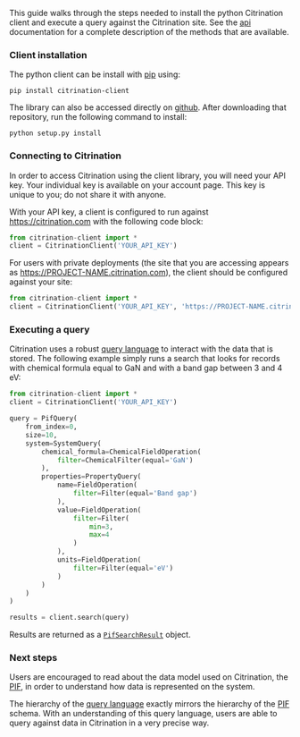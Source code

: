This guide walks through the steps needed to install the python Citrination client and execute a query against the Citrination site. See the [api](!api) documentation for a complete description of the methods that are available.

### Client installation

The python client can be install with [pip](https://pypi.python.org/pypi/pip) using:

`pip install citrination-client`

The library can also be accessed directly on [github](https://github.com/CitrineInformatics/python-citrination-client). After downloading that repository, run the following command to install:

`python setup.py install`

### Connecting to Citrination

In order to access Citrination using the client library, you will need your API key. Your individual key is available on your account page. This key is unique to you; do not share it with anyone.

With your API key, a client is configured to run against https://citrination.com with the following code block:

```Python
from citrination-client import *
client = CitrinationClient('YOUR_API_KEY')
```

For users with private deployments (the site that you are accessing appears as https://PROJECT-NAME.citrination.com), the client should be configured against your site:

```Python
from citrination-client import *
client = CitrinationClient('YOUR_API_KEY', 'https://PROJECT-NAME.citrination.com')
```

### Executing a query

Citrination uses a robust [query language](!api/search/pif/query) to interact with the data that is stored. The following example simply runs a search that looks for records with chemical formula equal to GaN and with a band gap between 3 and 4 eV:

```Python
from citrination-client import *
client = CitrinationClient('YOUR_API_KEY')

query = PifQuery(
    from_index=0,
    size=10,
    system=SystemQuery(
        chemical_formula=ChemicalFieldOperation(
            filter=ChemicalFilter(equal='GaN')
        ),
        properties=PropertyQuery(
            name=FieldOperation(
                filter=Filter(equal='Band gap')
            ),
            value=FieldOperation(
                filter=Filter(
                    min=3,
                    max=4
                )
            ),
            units=FieldOperation(
                filter=Filter(equal='eV')
            )
        )
    )
)

results = client.search(query)
```

Results are returned as a [`PifSearchResult`](!api/search/pif/result/PifSearchResult) object.

### Next steps

Users are encouraged to read about the data model used on Citrination, the [PIF](http://citrine.io/pif), in order to understand how data is represented on the system.

The hierarchy of the [query language](!api/search/pif/query) exactly mirrors the hierarchy of the [PIF](http://citrine.io/pif) schema. With an understanding of this query language, users are able to query against data in Citrination in a very precise way.
